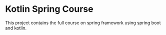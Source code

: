 # Kotlin Spring Course
This project contains the full course on spring framework using spring boot and kotlin.

